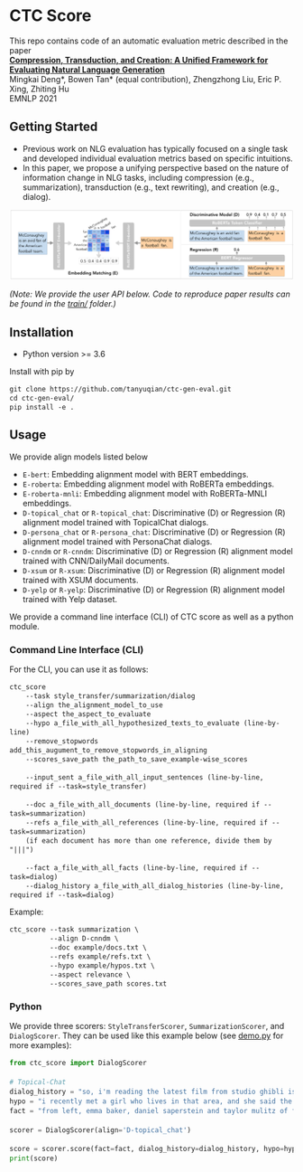 # CTC Score

This repo contains code of an automatic evaluation metric described in the paper \
**[Compression, Transduction, and Creation: A Unified Framework for Evaluating Natural Language Generation](https://arxiv.org/pdf/2109.06379.pdf)** \
Mingkai Deng*,   Bowen Tan* (equal contribution),   Zhengzhong Liu,   Eric P. Xing,   Zhiting Hu \
EMNLP 2021

## Getting Started
* Previous work on NLG evaluation has typically focused on a single task and developed individual evaluation metrics based on specific intuitions.
* In this paper, we propose a unifying perspective based on the nature of information change in NLG tasks, including compression (e.g., summarization), transduction (e.g., text rewriting), and creation (e.g., dialog).

![](alignment_models.png)

*(Note: We provide the user API below. Code to reproduce paper results can be found in the [train/](train/) folder.)*

## Installation
* Python version >= 3.6

Install with pip by
```
git clone https://github.com/tanyuqian/ctc-gen-eval.git
cd ctc-gen-eval/
pip install -e .
```

## Usage

We provide align models listed below

* `E-bert`: Embedding alignment model with BERT embeddings. 
* `E-roberta`: Embedding alignment model with RoBERTa embeddings.
* `E-roberta-mnli`: Embedding alignment model with RoBERTa-MNLI embeddings. 
* `D-topical_chat` or `R-topical_chat`: Discriminative (D) or Regression (R) alignment model trained with TopicalChat dialogs.
* `D-persona_chat` or `R-persona_chat`: Discriminative (D) or Regression (R) alignment model trained with PersonaChat dialogs.
* `D-cnndm` or `R-cnndm`: Discriminative (D) or Regression (R) alignment model trained with CNN/DailyMail documents.
* `D-xsum` or `R-xsum`: Discriminative (D) or Regression (R) alignment model trained with XSUM documents.
* `D-yelp` or `R-yelp`: Discriminative (D) or Regression (R) alignment model trained with Yelp dataset.

We provide a command line interface (CLI) of CTC score as well as a python module.

### Command Line Interface (CLI)
For the CLI, you can use it as follows:
```commandline
ctc_score 
    --task style_transfer/summarization/dialog 
    --align the_alignment_model_to_use 
    --aspect the_aspect_to_evaluate 
    --hypo a_file_with_all_hypothesized_texts_to_evaluate (line-by-line) 
    --remove_stopwords add_this_augument_to_remove_stopwords_in_aligning 
    --scores_save_path the_path_to_save_example-wise_scores 
    
    --input_sent a_file_with_all_input_sentences (line-by-line, required if --task=style_transfer)
    
    --doc a_file_with_all_documents (line-by-line, required if --task=summarization) 
    --refs a_file_with_all_references (line-by-line, required if --task=summarization)
    (if each document has more than one reference, divide them by "|||")
    
    --fact a_file_with_all_facts (line-by-line, required if --task=dialog) 
    --dialog_history a_file_with_all_dialog_histories (line-by-line, required if --task=dialog)
```
    
Example:
```commandline
ctc_score --task summarization \
          --align D-cnndm \
          --doc example/docs.txt \
          --refs example/refs.txt \
          --hypo example/hypos.txt \
          --aspect relevance \
          --scores_save_path scores.txt
```


### Python 
We provide three scorers: `StyleTransferScorer`, `SummarizationScorer`, and `DialogScorer`. 
They can be used like this example below (see [demo.py](demo.py) for more examples):
```python
from ctc_score import DialogScorer

# Topical-Chat
dialog_history = "so, i'm reading the latest film from studio ghibli is out the tale of princess kaguya. dunno if you're familiar with them, but studio ghibli has made a lot of great animated films, like spirited away, and princess mononoke \n i don't think i have heard of them. i have heard that one of the directors recently passed away, and his last film was nominated for an academy award \n yeah, sadly, disney ( which owns the american rights to the films ) doesn't tend to promote them very much. i think they're worried they 'll cut into their \" home grown \" market. anyway, dunno if you even like animated movies, but they're worth checking out. \n i don't watch them very often. apparently there was a showing of the recent film in a park in d.c. that's one u.s. city i haven't been to \n sadly, i haven't been to dc either, although i've always wanted to visit there. apparently there's a lot of interesting going down this summer. they're having a crab feast at the navy - marine corps stadium. they 'll have 100 gallons of crab soup! can you imagine that much soup? \n\n"
hypo = "i recently met a girl who lives in that area, and she said the nightlife is worth visiting for. it sounds like many of the events feature jazz music. do you listen to jazz very often?"
fact = "from left, emma baker, daniel saperstein and taylor mulitz of flasher will perform this summer's final fort reno concert. ( jared soares for the washington post ) monday, july 30 25th birthday celebration at national postal museum : celebrate 25 years of this institution devoted to the long history of the u.s. postal service with daytime festivities that include cupcakes, birthday postcards, a photo booth and a special scavenger hunt with prizes. 11 a.m. to 2 p.m. free. tuesday, july 31 \" the color purple \" at kennedy center : the tony award - winning musical revival, based on the pulitzer prize - winning alice walker novel of the same name, features jazz, ragtime, gospel and blues with a story about an african american woman named celie surviving poverty in the south during the 1930s. through aug. 26. $ 69-$149. ask a harry potter scholar at southeast neighborhood library : come to this talk from tolanda henderson, a librarian from george washington university, who has used the j.k. rowling book series as a text in academia. commune with other muggles who prove that it's not just kids and young adults who obsess about the boy who lived. 7 p.m. free. wednesday, aug. 1 rico nasty at the fillmore silver spring : two summers ago, rico nasty was a teenage loudmouth from the maryland suburbs, generating buzz on youtube for spitting surly, rainbow - tinted rhymes. now, after signing a deal with atlantic records, the 21-year - old singer is on her way to becoming one of the brightest voices in rap music.\n"

scorer = DialogScorer(align='D-topical_chat')

score = scorer.score(fact=fact, dialog_history=dialog_history, hypo=hypo, aspect='engagingness')
print(score)
```
